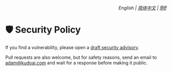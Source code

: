<div align="right">
    <h6>
        <picture>
            <source type="image/svg+xml" media="(prefers-color-scheme: dark)" srcset="https://raw.githubusercontent.com/KudoAI/chatgpt.js/main/media/images/icons/earth-americas-white-icon32.svg">
            <img height=14 src="https://raw.githubusercontent.com/KudoAI/chatgpt.js/main/media/images/icons/earth-americas-icon32.svg">
        </picture>
        &nbsp;English |
        <a href="https://github.com/adamlui/chatgpt-infinity/blob/main/greasemonkey/docs/zh-cn/SECURITY.md">简体中文</a> |
        <a href="https://github.com/adamlui/chatgpt-infinity/blob/main/greasemonkey/docs/hi/SECURITY.md">हिंदी</a>
    </h6>
</div>

# 🛡️ Security Policy

If you find a vulnerability, please open a [draft security advisory](https://github.com/adamlui/chatgpt-infinity/security/advisories/new).

Pull requests are also welcome, but for safety reasons, send an email to <adam@kudoai.com> and wait for a response before making it public.
